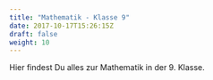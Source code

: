 ```yaml
---
title: "Mathematik - Klasse 9"
date: 2017-10-17T15:26:15Z
draft: false
weight: 10
---
```


Hier findest Du alles zur Mathematik in der 9. Klasse.